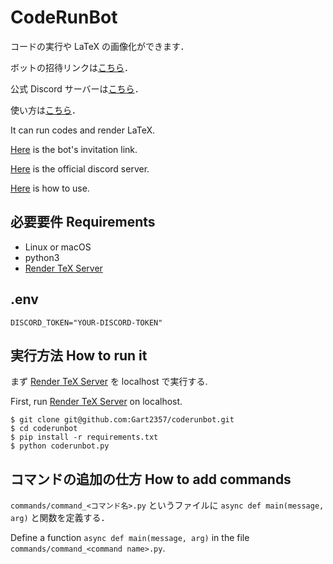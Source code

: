 # CodeRunBot

コードの実行や LaTeX の画像化ができます．

ボットの招待リンクは[こちら](https://discord.com/api/oauth2/authorize?client_id=761428259241328680&permissions=0&scope=bot)．

公式 Discord サーバーは[こちら](https://discord.gg/qRpYRTgvXM)．

使い方は[こちら](https://coderunbot.gaato.dev/ja/)．

It can run codes and render LaTeX.

[Here](https://discord.com/api/oauth2/authorize?client_id=761428259241328680&permissions=0&scope=bot) is the bot's invitation link.

[Here](https://discord.gg/qRpYRTgvXM) is the official discord server.

[Here](https://coderunbot.gaato.dev/en/) is how to use.

## 必要要件 Requirements

- Linux or macOS
- python3
- [Render TeX Server](https://github.com/gaato/render-tex-server)

## .env

```
DISCORD_TOKEN="YOUR-DISCORD-TOKEN"
```

## 実行方法 How to run it

まず [Render TeX Server](https://github.com/gaato/render-tex-server) を localhost で実行する.

First, run [Render TeX Server](https://github.com/gaato/render-tex-server) on localhost.

```
$ git clone git@github.com:Gart2357/coderunbot.git
$ cd coderunbot
$ pip install -r requirements.txt
$ python coderunbot.py
```

## コマンドの追加の仕方 How to add commands

`commands/command_<コマンド名>.py` というファイルに `async def main(message, arg)` と関数を定義する．

Define a function `async def main(message, arg)` in the file `commands/command_<command name>.py`.
